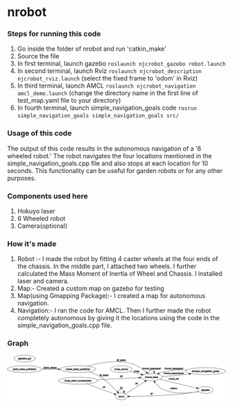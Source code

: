 # nrobot
### Steps for running this code
1. Go inside the folder of nrobot and run 'catkin_make'
2. Source the file
3. In first terminal, launch gazebo `roslaunch njcrobot_gazebo robot.launch`
4. In second terminal, launch Rviz `roslaunch njcrobot_description njcrobot_rviz.launch` (select the fixed frame to 'odom' in Rviz)
5. In third terminal, launch AMCL `roslaunch njcrobot_navigation amcl_demo.launch` (change the directory name in the first line of test_map.yaml file to your directory)
6. In fourth terminal, launch simple_navigation_goals code `rosrun simple_navigation_goals simple_navigation_goals src/`
### Usage of this code
The output of this code results in the autonomous navigation of a '6 wheeled robot.' The robot navigates the four locations mentioned in the simple_navigation_goals.cpp file and also stops at each location for 10 seconds. This functionality can be useful for garden robots or for any other purposes.
### Components used here
1. Hokuyo laser
2. 6 Wheeled robot
3. Camera(optional)
### How it's made
1. Robot :- I made the robot by fitting 4 caster wheels at the four ends of the chassis. In the middle part, I attached two wheels. I further calculated the Mass Moment of Inertia of Wheel and Chassis. I installed laser and camera.
2. Map:- Created a custom map on gazebo for testing
3. Map(using Gmapping Package):- I created a map for autonomous navigation.
4. Navigation:- I ran the code for AMCL. Then I further made the robot completely autonomous by giving it the locations using the code in the simple_navigation_goals.cpp file.
 ### Graph
 ![](rosgraph.png)
